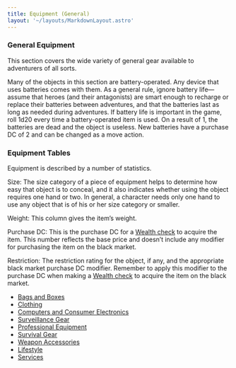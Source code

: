 ```yaml
---
title: Equipment (General)
layout: '~/layouts/MarkdownLayout.astro'
---
```

### General Equipment

This section covers the wide variety of general gear available to adventurers
of all sorts.

Many of the objects in this section are battery-operated. Any device that uses
batteries comes with them. As a general rule, ignore battery life—assume that
heroes (and their antagonists) are smart enough to recharge or replace their
batteries between adventures, and that the batteries last as long as needed
during adventures. If battery life is important in the game, roll 1d20 every
time a battery-operated item is used. On a result of 1, the batteries are dead
and the object is useless. New batteries have a purchase DC of 2 and can be
changed as a move action.

### Equipment Tables

Equipment is described by a number of statistics.

Size: The size category of a piece of equipment helps to determine how easy
that object is to conceal, and it also indicates whether using the object
requires one hand or two. In general, a character needs only one hand to use
any object that is of his or her size category or smaller.

Weight: This column gives the item’s weight.

Purchase DC: This is the purchase DC for a [Wealth check](/modern.d20.srd/wealth/wealth.check) to acquire the item. This number
reflects the base price and doesn’t include any modifier for purchasing the
item on the black market.

Restriction: The restriction rating for the object, if any, and the
appropriate black market purchase DC modifier. Remember to apply this modifier
to the purchase DC when making a [Wealth check](/modern.d20.srd/wealth/wealth.check) to acquire the item on the black
market.

  * [Bags and Boxes](/modern.d20.srd/equipment/bags.boxes)
  * [Clothing](/modern.d20.srd/equipment/clothing)
  * [Computers and Consumer Electronics](/modern.d20.srd/equipment/computers.consumer.electronics)
  * [Surveillance Gear](/modern.d20.srd/equipment/surveillance.gear)
  * [Professional Equipment](/modern.d20.srd/equipment/professional.equipment)
  * [Survival Gear](/modern.d20.srd/equipment/survival.gear)
  * [Weapon Accessories](/modern.d20.srd/equipment/weapon.accessories)
  * [Lifestyle](/modern.d20.srd/equipment/lifestyle)
  * [Services](/modern.d20.srd/equipment/services)

